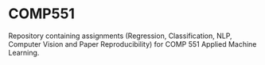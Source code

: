 # COMP551
Repository containing assignments (Regression, Classification, NLP, Computer Vision and Paper Reproducibility) for COMP 551 Applied Machine Learning. 
